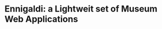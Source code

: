 Ennigaldi: a Lightweit set of Museum Web Applications
=====================================================
